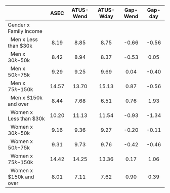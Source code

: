
|                      |         ASEC |    ATUS-Wend |    ATUS-Wday |     Gap-Wend |      Gap-day |
| -------------------- | :----------: | :----------: | :----------: | :----------: | :----------: |
| Gender x Family Income |              |              |              |              |              |
| &nbsp;&nbsp;Men x Less than $30k |         8.19 |         8.85 |         8.75 |        -0.66 |        -0.56 |
| &nbsp;&nbsp;Men x $30k-$50k |         8.42 |         8.94 |         8.37 |        -0.53 |         0.05 |
| &nbsp;&nbsp;Men x $50k-$75k |         9.29 |         9.25 |         9.69 |         0.04 |        -0.40 |
| &nbsp;&nbsp;Men x $75k-$150k |        14.57 |        13.70 |        15.13 |         0.87 |        -0.56 |
| &nbsp;&nbsp;Men x $150k and over |         8.44 |         7.68 |         6.51 |         0.76 |         1.93 |
| &nbsp;&nbsp;Women x Less than $30k |        10.20 |        11.13 |        11.54 |        -0.93 |        -1.34 |
| &nbsp;&nbsp;Women x $30k-$50k |         9.16 |         9.36 |         9.27 |        -0.20 |        -0.11 |
| &nbsp;&nbsp;Women x $50k-$75k |         9.31 |         9.73 |         9.76 |        -0.42 |        -0.46 |
| &nbsp;&nbsp;Women x $75k-$150k |        14.42 |        14.25 |        13.36 |         0.17 |         1.06 |
| &nbsp;&nbsp;Women x $150k and over |         8.01 |         7.11 |         7.62 |         0.90 |         0.39 |

